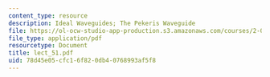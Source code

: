 ```yaml
---
content_type: resource
description: Ideal Waveguides; The Pekeris Waveguide
file: https://ol-ocw-studio-app-production.s3.amazonaws.com/courses/2-068-computational-ocean-acoustics-13-853-spring-2003/78d45e05cfc16f820db40768993af5f8_lect_51.pdf
file_type: application/pdf
resourcetype: Document
title: lect_51.pdf
uid: 78d45e05-cfc1-6f82-0db4-0768993af5f8
---
```

